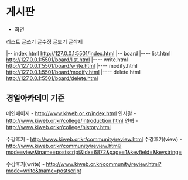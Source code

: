# 게시판

-   화면

리스트
글쓰기
글수정
글보기
글삭제

|-- index.html http://127.0.0.1:5501/index.html
|-- board
|---- list.html http://127.0.0.1:5501/board/list.html
|---- write.html http://127.0.0.1:5501/board/write.html
|---- modify.html http://127.0.0.1:5501/board/modify.html
|---- delete.html http://127.0.0.1:5501/board/delete.html

## 경일아카데미 기준

메인페이지 - http://www.kiweb.or.kr/index.html
인사말 - http://www.kiweb.or.kr/college/introduction.html
연혁 - http://www.kiweb.or.kr/college/history.html

수강후기 - http://www.kiweb.or.kr/community/review.html
수강후기(view) - http://www.kiweb.or.kr/community/review.html?mode=view&tname=postscript&idx=6872&page=1&keyfield=&keystring=

수강후기(write) - http://www.kiweb.or.kr/community/review.html?mode=write&tname=postscript
